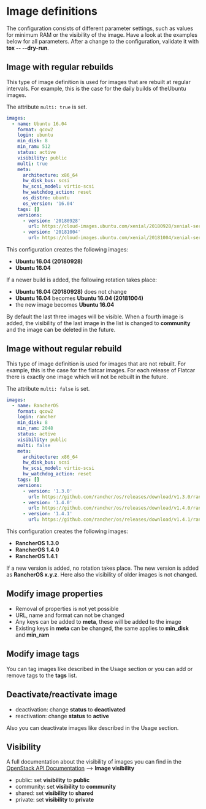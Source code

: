 # Image definitions

The configuration consists of different parameter settings, such as values for
minimum RAM or the visibility of the image. Have a look at the examples below
for all parameters. After a change to the configuration, validate it with
**tox -- --dry-run**.

## Image with regular rebuilds

This type of image definition is used for images that are rebuilt at regular
intervals. For example, this is the case for the daily builds of theUbuntu
images.

The attribute ``multi: true`` is set.

```yaml
images:
  - name: Ubuntu 16.04
    format: qcow2
    login: ubuntu
    min_disk: 8
    min_ram: 512
    status: active
    visibility: public
    multi: true
    meta:
      architecture: x86_64
      hw_disk_bus: scsi
      hw_scsi_model: virtio-scsi
      hw_watchdog_action: reset
      os_distro: ubuntu
      os_version: '16.04'
    tags: []
    versions:
      - version: '20180928'
        url: https://cloud-images.ubuntu.com/xenial/20180928/xenial-server-cloudimg-amd64-disk1.img
      - version: '20181004'
        url: https://cloud-images.ubuntu.com/xenial/20181004/xenial-server-cloudimg-amd64-disk1.img
```

This configuration creates the following images:

* **Ubuntu 16.04 (20180928)**
* **Ubuntu 16.04**

If a newer build is added, the following rotation takes place:

* **Ubuntu 16.04 (20180928)** does not change
* **Ubuntu 16.04** becomes **Ubuntu 16.04 (20181004)**
* the new image becomes **Ubuntu 16.04**

By default the last three images will be visible. When a fourth image is added, the visibility of
the last image in the list is changed to **community** and the image can be deleted in the future.

## Image without regular rebuild

This type of image definition is used for images that are not rebuilt. For example,
this is the case for the flatcar images. For each release of Flatcar there is exactly
one image which will not be rebuilt in the future.

The attribute ``multi: false`` is set.

```yaml
images:
  - name: RancherOS
    format: qcow2
    login: rancher
    min_disk: 8
    min_ram: 2048
    status: active
    visibility: public
    multi: false
    meta:
      architecture: x86_64
      hw_disk_bus: scsi
      hw_scsi_model: virtio-scsi
      hw_watchdog_action: reset
    tags: []
    versions:
      - version: '1.3.0'
        url: https://github.com/rancher/os/releases/download/v1.3.0/rancheros-openstack.img
      - version: '1.4.0'
        url: https://github.com/rancher/os/releases/download/v1.4.0/rancheros-openstack.img
      - version: '1.4.1'
        url: https://github.com/rancher/os/releases/download/v1.4.1/rancheros-openstack.img
```

This configuration creates the following images:

* **RancherOS 1.3.0**
* **RancherOS 1.4.0**
* **RancherOS 1.4.1**

If a new version is added, no rotation takes place. The new version is added
as **RancherOS x.y.z**. Here also the visibility of older images is not changed.

## Modify image properties

* Removal of properties is not yet possible
* URL, name and format can not be changed
* Any keys can be added to **meta**, these will be added to the image
* Existing keys in **meta** can be changed, the same applies to **min_disk**
  and **min_ram**

## Modify image tags

You can tag images like described in the Usage section or you can add or remove tags to the **tags** list.

## Deactivate/reactivate image

* deactivation: change **status** to **deactivated**
* reactivation: change **status** to **active**

Also you can deactivate images like described in the Usage section.

## Visibility

A full documentation about the visibility of images you can find in the
[OpenStack API Documentation](https://developer.openstack.org/api-ref/image/v2/index.html) --> **Image visibility**

* public: set **visibility** to **public**
* community: set **visibility** to **community**
* shared: set **visibility** to **shared**
* private: set **visibility** to **private**
